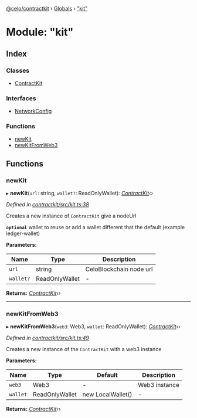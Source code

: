 [@celo/contractkit](../README.md) › [Globals](../globals.md) › ["kit"](_kit_.md)

# Module: "kit"

## Index

### Classes

* [ContractKit](../classes/_kit_.contractkit.md)

### Interfaces

* [NetworkConfig](../interfaces/_kit_.networkconfig.md)

### Functions

* [newKit](_kit_.md#newkit)
* [newKitFromWeb3](_kit_.md#newkitfromweb3)

## Functions

###  newKit

▸ **newKit**(`url`: string, `wallet?`: ReadOnlyWallet): *[ContractKit](../classes/_kit_.contractkit.md)‹›*

*Defined in [contractkit/src/kit.ts:38](https://github.com/celo-org/celo-monorepo/blob/master/packages/sdk/contractkit/src/kit.ts#L38)*

Creates a new instance of `ContractKit` give a nodeUrl

**`optional`** wallet to reuse or add a wallet different that the default (example ledger-wallet)

**Parameters:**

Name | Type | Description |
------ | ------ | ------ |
`url` | string | CeloBlockchain node url |
`wallet?` | ReadOnlyWallet | - |

**Returns:** *[ContractKit](../classes/_kit_.contractkit.md)‹›*

___

###  newKitFromWeb3

▸ **newKitFromWeb3**(`web3`: Web3, `wallet`: ReadOnlyWallet): *[ContractKit](../classes/_kit_.contractkit.md)‹›*

*Defined in [contractkit/src/kit.ts:49](https://github.com/celo-org/celo-monorepo/blob/master/packages/sdk/contractkit/src/kit.ts#L49)*

Creates a new instance of the `ContractKit` with a web3 instance

**Parameters:**

Name | Type | Default | Description |
------ | ------ | ------ | ------ |
`web3` | Web3 | - | Web3 instance  |
`wallet` | ReadOnlyWallet | new LocalWallet() | - |

**Returns:** *[ContractKit](../classes/_kit_.contractkit.md)‹›*

